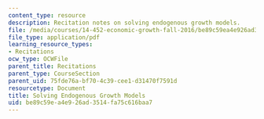 ```yaml
---
content_type: resource
description: Recitation notes on solving endogenous growth models.
file: /media/courses/14-452-economic-growth-fall-2016/be89c59ea4e926ad3514fa75c616baa7_MIT14_452F16_rec4.pdf
file_type: application/pdf
learning_resource_types:
- Recitations
ocw_type: OCWFile
parent_title: Recitations
parent_type: CourseSection
parent_uid: 75fde76a-bf70-4c39-cee1-d31470f7591d
resourcetype: Document
title: Solving Endogenous Growth Models
uid: be89c59e-a4e9-26ad-3514-fa75c616baa7
---
```


